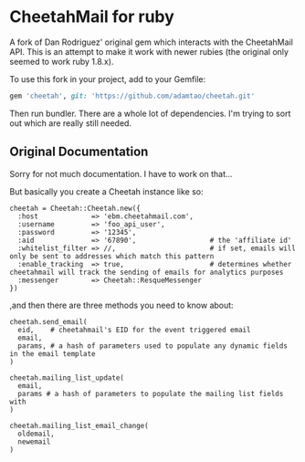 CheetahMail for ruby
====================

A fork of Dan Rodriguez' original gem which interacts with the CheetahMail API. This is an attempt to make it work with newer rubies (the original only seemed to work ruby 1.8.x).

To use this fork in your project, add to your Gemfile:

```ruby
gem 'cheetah', git: 'https://github.com/adamtao/cheetah.git'
```

Then run bundler. There are a whole lot of dependencies. I'm trying to sort out which are really still needed.


Original Documentation
----------------------

Sorry for not much documentation. I have to work on that...

But basically you create a Cheetah instance like so:


    cheetah = Cheetah::Cheetah.new({
      :host             => 'ebm.cheetahmail.com',
      :username         => 'foo_api_user',
      :password         => '12345',
      :aid              => '67890',                  # the 'affiliate id'
      :whitelist_filter => //,                       # if set, emails will only be sent to addresses which match this pattern
      :enable_tracking  => true,                     # determines whether cheetahmail will track the sending of emails for analytics purposes
      :messenger        => Cheetah::ResqueMessenger
    })


,and then there are three methods you need to know about:


    cheetah.send_email(
      eid,    # cheetahmail's EID for the event triggered email
      email,
      params, # a hash of parameters used to populate any dynamic fields in the email template
    )
    
    cheetah.mailing_list_update(
      email,
      params # a hash of parameters to populate the mailing list fields with
    )
    
    cheetah.mailing_list_email_change(
      oldemail,
      newemail
    )
